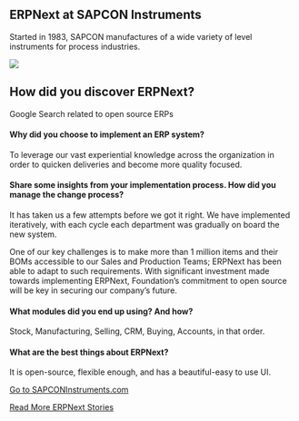 <section class='top-section'>
	<h1>ERPNext at SAPCON Instruments</h1>
	<p class='lead'>Started in 1983, SAPCON manufactures of a wide variety of level instruments for process industries.</p>
	<img class='greyscale mt-5' src='/assets/foundation/img/stories/sapcon.jpg'>
</section>

## How did you discover ERPNext?

Google Search related to open source ERPs

#### Why did you choose to implement an ERP system?

To leverage our vast experiential knowledge across the organization in order to quicken deliveries and become more quality focused.

#### Share some insights from your implementation process. How did you manage the change process?

It has taken us a few attempts before we got it right. We have implemented iteratively, with each cycle each department was gradually on board the new system.

One of our key challenges is to make more than 1 million items and their BOMs accessible to our Sales and Production Teams; ERPNext has been able to adapt to such requirements. With significant investment made towards implementing ERPNext, Foundation’s commitment to open source will be key in securing our company’s future.

#### What modules did you end up using? And how?

Stock, Manufacturing, Selling, CRM, Buying, Accounts, in that order.

#### What are the best things about ERPNext?

It is open-source, flexible enough, and has a beautiful-easy to use UI.

<section class='text-center section-padding'>
	<p><a href='https://sapconinstruments.com' class='btn btn-secondary btn-sm'
		target='_blank'>Go to SAPCONInstruments.com</a></p>
	<p><a class='text-muted' href='/stories'>Read More ERPNext Stories</a></p>
</section>